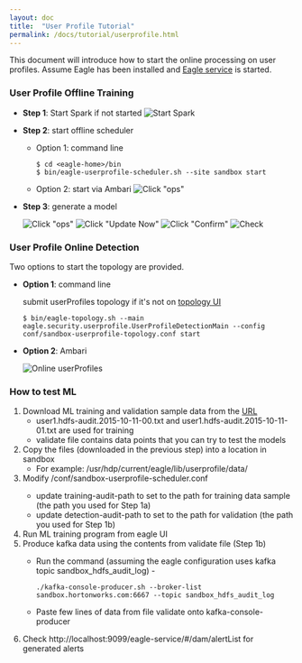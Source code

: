 ```yaml
---
layout: doc
title:  "User Profile Tutorial"
permalink: /docs/tutorial/userprofile.html
---
```

This document will introduce how to start the online processing on user profiles. Assume Eagle has been installed and [Eagle service](http://sandbox.hortonworks.com:9099/eagle-service)
is started.

### User Profile Offline Training

* **Step 1**: Start Spark if not started
![Start Spark](/images/docs/start-spark.png)

* **Step 2**: start offline scheduler

	* Option 1: command line

	      $ cd <eagle-home>/bin
	      $ bin/eagle-userprofile-scheduler.sh --site sandbox start

	* Option 2: start via Ambari
	![Click "ops"](/images/docs/offline-userprofile.png)

* **Step 3**: generate a model

	![Click "ops"](/images/docs/userprofile1.png)
	![Click "Update Now"](/images/docs/userprofile2.png)
	![Click "Confirm"](/images/docs/userprofile3.png)
	![Check](/images/docs/userprofile4.png)

### User Profile Online Detection

Two options to start the topology are provided.

* **Option 1**: command line

	submit userProfiles topology if it's not on [topology UI](http://sandbox.hortonworks.com:8744)

      $ bin/eagle-topology.sh --main eagle.security.userprofile.UserProfileDetectionMain --config conf/sandbox-userprofile-topology.conf start

* **Option 2**: Ambari
	
	![Online userProfiles](/images/docs/online-userprofile.png)

### How to test ML

1. Download ML training and validation sample data from the [URL](http://eagle-in-one-box-awahl.ebayc3.com/ml-sample/)
    * user1.hdfs-audit.2015-10-11-00.txt and user1.hdfs-audit.2015-10-11-01.txt are used for training
    * validate file contains data points that you can try to test the models
2. Copy the files (downloaded in the previous step) into a location in sandbox
    * For example: /usr/hdp/current/eagle/lib/userprofile/data/
3. Modify <Eagle-home>/conf/sandbox-userprofile-scheduler.conf
    * update training-audit-path to set to the path for training data sample (the path you used for Step 1a)
    * update detection-audit-path to set to the path for validation (the path you used for Step 1b)
4. Run ML training program from eagle UI
5. Produce kafka data using the contents from validate file (Step 1b)
    * Run the command (assuming the eagle configuration uses kafka topic sandbox_hdfs_audit_log) -

		  ./kafka-console-producer.sh --broker-list sandbox.hortonworks.com:6667 --topic sandbox_hdfs_audit_log
    * Paste few lines of data from file validate onto kafka-console-producer
6. Check http://localhost:9099/eagle-service/#/dam/alertList for generated alerts

